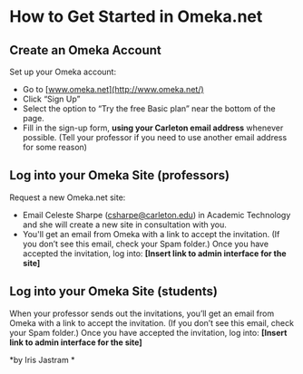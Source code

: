 # How to Get Started in Omeka.net

## Create an Omeka Account

Set up your Omeka account:
* Go to [www.omeka.net](http://www.omeka.net/)
* Click “Sign Up”
* Select the option to “Try the free Basic plan” near the bottom of the page.
* Fill in the sign-up form, **using your Carleton email address** whenever possible. (Tell your professor if you need to use another email address for some reason)


## Log into your Omeka Site (professors)

Request a new Omeka.net site:
* Email Celeste Sharpe ([csharpe@carleton.edu](mailto:csharpe@carleton.edu)) in Academic Technology and she will create a new site in consultation with you.
* You'll get an email from Omeka with a link to accept the invitation. (If you don’t see this email, check your Spam folder.) Once you have accepted the invitation, log into: **[Insert link to admin interface for the site]**


## Log into your Omeka Site (students)

When your professor sends out the invitations, you’ll get an email from Omeka with a link to accept the invitation. (If you don’t see this email, check your Spam folder.) Once you have accepted the invitation, log into: **[Insert link to admin interface for the site]**


*by Iris Jastram
*
